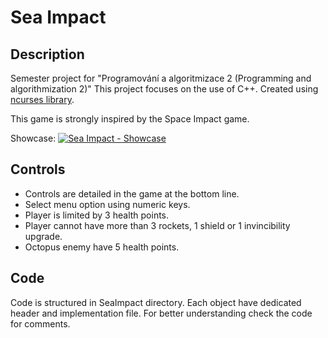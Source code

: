 # Sea Impact

## Description

Semester project for "Programování a algoritmizace 2 (Programming and algorithmization 2)"
This project focuses on the use of C++.
Created using [ncurses library](http://www.cs.ukzn.ac.za/~hughm/os/notes/ncurses.html).

This game is strongly inspired by the Space Impact game.

Showcase: [![Sea Impact - Showcase](https://img.youtube.com/vi/o-Nf3bzZpcY/hqdefault.jpg)](https://youtu.be/o-Nf3bzZpcY)

## Controls

* Controls are detailed in the game at the bottom line.
* Select menu option using numeric keys.
* Player is limited by 3 health points.
* Player cannot have more than 3 rockets, 1 shield or 1 invincibility upgrade.
* Octopus enemy have 5 health points.

## Code

Code is structured in SeaImpact directory.
Each object have dedicated header and implementation file.
For better understanding check the code for comments.
